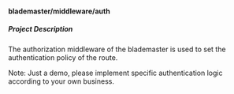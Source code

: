 #### blademaster/middleware/auth

##### Project Description

The authorization middleware of the blademaster is used to set the authentication policy of the route.

Note: Just a demo, please implement specific authentication logic according to your own business.